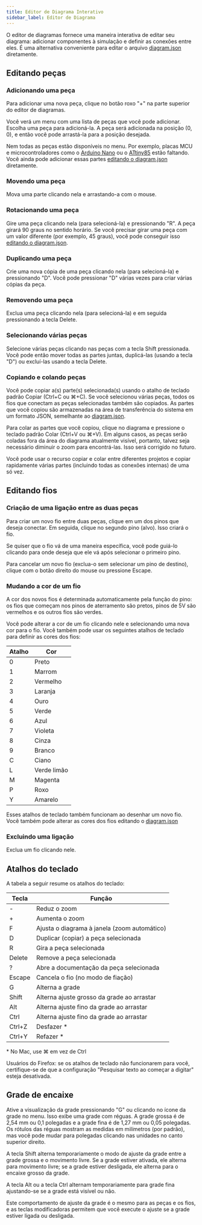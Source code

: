 ```yaml
---
title: Editor de Diagrama Interativo
sidebar_label: Editor de Diagrama
---
```


O editor de diagramas fornece uma maneira interativa de editar seu diagrama: adicionar componentes à simulação e definir as conexões entre eles. É uma alternativa conveniente para editar o arquivo [diagram.json](../diagram-format) diretamente.

## Editando peças

### Adicionando uma peça

Para adicionar uma nova peça, clique no botão roxo "+" na parte superior do editor de diagramas.

Você verá um menu com uma lista de peças que você pode adicionar. Escolha uma peça para adicioná-la. A peça será adicionada na posição (0, 0), e então você pode arrastá-la para a posição desejada.

Nem todas as peças estão disponíveis no menu. Por exemplo, placas MCU e microcontroladores como o [Arduino Nano](../parts/wokwi-arduino-nano) ou o [ATtiny85](../parts/wokwi-attiny85) estão faltando. Você ainda pode adicionar essas partes [editando o diagram.json](../diagram-format#parts) diretamente.

### Movendo uma peça

Mova uma parte clicando nela e arrastando-a com o mouse.

### Rotacionando uma peça

Gire uma peça clicando nela (para selecioná-la) e pressionando "R". A peça girará 90 graus no sentido horário. Se você precisar girar uma peça
com um valor diferente (por exemplo, 45 graus), você pode conseguir isso [editando o diagram.json](../diagram-format#parts).

### Duplicando uma peça

Crie uma nova cópia de uma peça clicando nela (para selecioná-la) e pressionando "D". Você pode pressionar "D" várias vezes para criar várias cópias da peça.

### Removendo uma peça

Exclua uma peça clicando nela (para selecioná-la) e em seguida pressionando a tecla Delete.

### Selecionando várias peças

Selecione várias peças clicando nas peças com a tecla Shift pressionada. Você pode então mover todas as partes juntas, duplicá-las (usando a tecla "D") ou excluí-las usando a tecla Delete.

### Copiando e colando peças

Você pode copiar a(s) parte(s) selecionada(s) usando o atalho de teclado padrão Copiar (Ctrl+C ou ⌘+C). Se você selecionou várias peças, todos os fios que conectam as peças selecionadas também são copiados. As partes que você copiou são armazenadas na área de transferência do sistema em um formato JSON, semelhante ao [diagram.json](../diagram-format).

Para colar as partes que você copiou, clique no diagrama e pressione o teclado padrão Colar (Ctrl+V ou ⌘+V). Em alguns casos, as peças serão coladas fora da área do diagrama atualmente visível, portanto, talvez seja necessário diminuir o zoom para encontrá-las. Isso será corrigido no futuro.

Você pode usar o recurso copiar e colar entre diferentes projetos e copiar rapidamente várias partes (incluindo todas as conexões internas) de uma só vez.

## Editando fios

### Criação de uma ligação entre as duas peças

Para criar um novo fio entre duas peças, clique em um dos pinos que deseja conectar. Em seguida, clique no segundo pino (alvo). Isso criará o fio.

Se quiser que o fio vá de uma maneira específica, você pode guiá-lo clicando para onde deseja que ele vá após selecionar o primeiro pino.

Para cancelar um novo fio (exclua-o sem selecionar um pino de destino), clique com o botão direito do mouse ou pressione Escape.

### Mudando a cor de um fio

A cor dos novos fios é determinada automaticamente pela função do pino: os fios que começam nos pinos de aterramento são pretos, pinos de 5V são vermelhos e os outros fios são verdes.

Você pode alterar a cor de um fio clicando nele e selecionando uma nova cor para o fio. Você também pode usar os seguintes atalhos de teclado para definir as cores dos fios:

| Atalho | Cor         |
| ------ | ----------- |
| 0      | Preto       |
| 1      | Marrom      |
| 2      | Vermelho    |
| 3      | Laranja     |
| 4      | Ouro        |
| 5      | Verde       |
| 6      | Azul        |
| 7      | Violeta     |
| 8      | Cinza       |
| 9      | Branco      |
| C      | Ciano       |
| L      | Verde limão |
| M      | Magenta     |
| P      | Roxo        |
| Y      | Amarelo     |

Esses atalhos de teclado também funcionam ao desenhar um novo fio. Você também pode alterar as cores dos fios editando o [diagram.json](../diagram-format#connections)

### Excluindo uma ligação

Exclua um fio clicando nele.

## Atalhos do teclado

A tabela a seguir resume os atalhos do teclado:

| Tecla  | Função                                       |
| ------ | -------------------------------------------- |
| -      | Reduz o zoom                                 |
| +      | Aumenta o zoom                               |
| F      | Ajusta o diagrama à janela (zoom automático) |
| D      | Duplicar (copiar) a peça selecionada         |
| R      | Gira a peça selecionada                      |
| Delete | Remove a peça selecionada                    |
| ?      | Abre a documentação da peça selecionada      |
| Escape | Cancela o fio (no modo de fiação)            |
| G      | Alterna a grade                              |
| Shift  | Alterna ajuste grosso da grade ao arrastar   |
| Alt    | Alterna ajuste fino da grade ao arrastar     |
| Ctrl   | Alterna ajuste fino da grade ao arrastar     |
| Ctrl+Z | Desfazer \*                                  |
| Ctrl+Y | Refazer \*                                   |

\* No Mac, use ⌘ em vez de Ctrl

Usuários do Firefox: se os atalhos de teclado não funcionarem para você, certifique-se de que a configuração "Pesquisar texto ao começar a digitar" esteja desativada.

## Grade de encaixe

Ative a visualização da grade pressionando "G" ou clicando no ícone da grade no menu. Isso exibe uma grade com réguas. A grade grossa é de 2,54 mm ou 0,1 polegadas e a grade fina é de 1,27 mm ou 0,05 polegadas. Os rótulos das réguas mostram as medidas em milímetros (por padrão), mas você pode mudar para polegadas clicando nas unidades no canto superior direito.

A tecla Shift alterna temporariamente o modo de ajuste da grade entre a grade grossa e o movimento livre. Se a grade estiver ativada, ele alterna para movimento livre; se a grade estiver desligada, ele alterna para o encaixe grosso da grade.

A tecla Alt ou a tecla Ctrl alternam temporariamente para grade fina ajustando-se se a grade está visível ou não.

Este comportamento de ajuste da grade é o mesmo para as peças e os fios, e as teclas modificadoras permitem que você execute o ajuste se a grade estiver ligada ou desligada.
